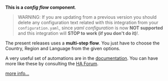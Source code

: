 **This is a *config flow* component**.


> WARNING: If you are updating from a previous version you should delete any configuration text related with this integration from your `configuration.yaml`, since *yaml configuration* is now **NOT supported** and this integration will **STOP to work (if you don't do it)**!.


The present releases uses a **multi-step flow**. You just have to choose the Country, Region and Language from the given options.


A very useful set of automations are in the [documentation][1]. You can have more like these by consulting the [HA Forum][2].

[more info...][3]


[1]: https://github.com/xlcnd/meteoalarmeu/blob/main/README.md#automations
[2]: https://community.home-assistant.io/search?q=meteoalarmeu%20after%3A2021-02-22%20status%3Aopen%20tags%3Aautomation%2Ctemplates%2Cblueprint
[3]: https://github.com/xlcnd/meteoalarmeu/issues?q=is%3Aissue+is%3Aopen+-label%3Abug
